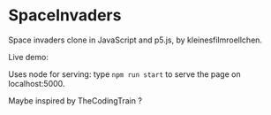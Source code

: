 # SpaceInvaders

Space invaders clone in JavaScript and p5.js, by kleinesfilmroellchen.

Live demo: 

Uses node for serving: type `npm run start` to serve the page on localhost:5000.

Maybe inspired by TheCodingTrain ?
